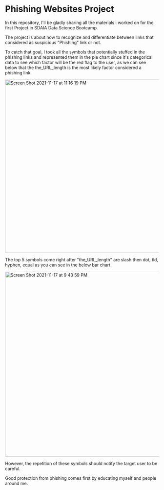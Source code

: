 # Phishing Websites Project

In this repository, I'll be gladly sharing all the materials i worked on for the first Project in SDAIA Data Science Bootcamp.

The project is about how to recognize and differentiate between links that considered as suspicious "Phishing" link or not.

To catch that goal, I took all the symbols that potentially stuffed in the phishing links and represented them in the pie chart since it's categorical data to see which factor will be the red flag to the user, as we can see below that the the_URL_length is the most likely factor considered a phishing link.

<img width="566" alt="Screen Shot 2021-11-17 at 11 16 19 PM" src="https://user-images.githubusercontent.com/93079431/142275712-45380c4e-c7d4-4c67-801c-2e3d3e2943cd.png">

The top 5 symbols come right after "the_URL_length" are slash then dot, tld, hyphen, equal as you can see in the below bar chart 

<img width="604" alt="Screen Shot 2021-11-17 at 9 43 59 PM" src="https://user-images.githubusercontent.com/93079431/142276804-0a27cb8e-5ca8-4a90-9be0-7e0696775563.png">

However, the repetition of these symbols should notify the target user to be careful.

Good protection from phishing comes first by educating myself and people around me.
